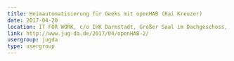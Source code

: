 ```yaml
---
title: Heimautomatisierung für Geeks mit openHAB (Kai Kreuzer)
date: 2017-04-20
location: IT FOR WORK, c/o IHK Darmstadt, Großer Saal im Dachgeschoss, Rheinstrasse 89, 64295 Darmstadt
link: http://www.jug-da.de/2017/04/openHAB-2/
usergroup: jugda
type: usergroup
---
```

